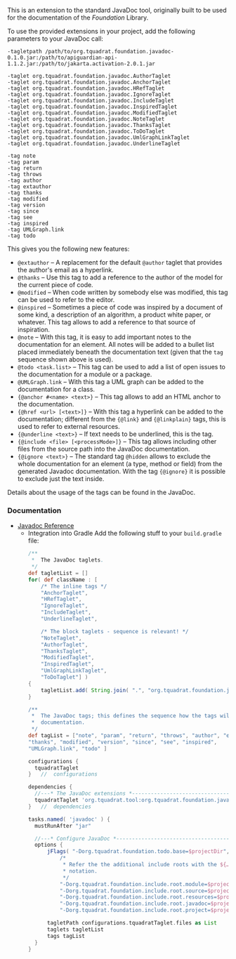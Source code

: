 This is an extension to the standard JavaDoc tool, originally built to be used for the documentation of the *Foundation* Library.

To use the provided extensions in your project, add the following parameters to your JavaDoc call:

```
-tagletpath /path/to/org.tquadrat.foundation.javadoc-0.1.0.jar:/path/to/apiguardian-api-1.1.2.jar:/path/to/jakarta.activation-2.0.1.jar

-taglet org.tquadrat.foundation.javadoc.AuthorTaglet
-taglet org.tquadrat.foundation.javadoc.AnchorTaglet
-taglet org.tquadrat.foundation.javadoc.HRefTaglet
-taglet org.tquadrat.foundation.javadoc.IgnoreTaglet
-taglet org.tquadrat.foundation.javadoc.IncludeTaglet
-taglet org.tquadrat.foundation.javadoc.InspiredTaglet
-taglet org.tquadrat.foundation.javadoc.ModifiedTaglet
-taglet org.tquadrat.foundation.javadoc.NoteTaglet
-taglet org.tquadrat.foundation.javadoc.ThanksTaglet
-taglet org.tquadrat.foundation.javadoc.ToDoTaglet
-taglet org.tquadrat.foundation.javadoc.UmlGraphLinkTaglet
-taglet org.tquadrat.foundation.javadoc.UnderlineTaglet

-tag note
-tag param
-tag return
-tag throws
-tag author
-tag extauthor
-tag thanks
-tag modified
-tag version
-tag since
-tag see
-tag inspired
-tag UMLGraph.link
-tag todo
```

This gives you the following new features:

 * `@extauthor` – A replacement for the default `@author` taglet that provides the author's email as a hyperlink.
 * `@thanks` – Use this tag to add a reference to the author of the model for the current piece of code.
 * `@modified` – When code written by somebody else was modified, this tag can be used to refer to the editor.
 * `@inspired` – Sometimes a piece of code was inspired by a document of some kind, a description of an algorithm, a product white paper, or whatever. This tag allows to add a reference to that source of inspiration.
 * `@note` – With this tag, it is easy to add important notes to the documentation for an element. All notes will be added to a bullet list placed immediately beneath the documentation text (given that the `tag` sequence shown above is used).
 * `@todo <task.list>` – This tag can be used to add a list of open issues to the documentation for a module or a package.
 * `@UMLGraph.link` – With this tag a UML graph can be added to the documentation for a class.
 * `{@anchor #<name> <text>}` – This tag allows to add an HTML anchor to the documentation.
 * `{@href <url> [<text>]}` – With this tag a hyperlink can be added to the documentation; different from the `{@link}` and `{@linkplain}` tags, this is used to refer to external resources.
 * `{@underline <text>}` – If text needs to be underlined, this is the tag.
 * `{@include <file> [<processMode>]}` – This tag allows including other files from the source path into the JavaDoc documentation.
 * `{@ignore <text>}` – The standard tag `@hidden` allows to exclude the whole documentation for an element (a type, method or field) from the generated Javadoc documentation. With the tag `{@ignore}` it is possible to exclude just the text inside.

Details about the usage of the tags can be found in the JavaDoc.




### Documentation

- [Javadoc Reference](https://tquadrat.github.io/foundation-javadoc/javadoc/index.html)
  - Integration into Gradle
    Add the following stuff to your `build.gradle` file:
      ```Groovy
      /**
       *  The JavaDoc taglets.
       */
      def tagletList = []
      for( def className : [
          /* The inline tags */
          "AnchorTaglet",
          "HRefTaglet",
          "IgnoreTaglet",
          "IncludeTaglet",
          "UnderlineTaglet",

          /* The block taglets - sequence is relevant! */
          "NoteTaglet",
          "AuthorTaglet",
          "ThanksTaglet",
          "ModifiedTaglet",
          "InspiredTaglet",
          "UmlGraphLinkTaglet",
          "ToDoTaglet"] )
      {
          tagletList.add( String.join( ".", "org.tquadrat.foundation.javadoc", className ) )
      }

      /**
       *  The JavaDoc tags; this defines the sequence how the tags will appear in the
       *  documentation.
       */
     def tagList = ["note", "param", "return", "throws", "author", "extauthor",
     "thanks", "modified", "version", "since", "see", "inspired",
     "UMLGraph.link", "todo" ]

    configurations {
        tquadratTaglet
    }   //  configurations

    dependencies {
        //---* The JavaDoc extensions *--------------------------------------------
        tquadratTaglet 'org.tquadrat.tool:org.tquadrat.foundation.javadoc:0.1.0'
    }   //  dependencies

    tasks.named( 'javadoc' ) {
        mustRunAfter "jar"

        //---* Configure JavaDoc *-------------------------------------------------
        options {
            jFlags( "-Dorg.tquadrat.foundation.todo.base=$projectDir",
                /*
                 * Refer the the additional include roots with the ${…}
                 * notation.
                 */
                "-Dorg.tquadrat.foundation.include.root.module=$projectDir",
                "-Dorg.tquadrat.foundation.include.root.source=$projectDir/src/main/java",
                "-Dorg.tquadrat.foundation.include.root.resources=$projectDir/src/main/resources",
                "-Dorg.tquadrat.foundation.include.root.javadoc=$projectDir/src/main/javadoc",
                "-Dorg.tquadrat.foundation.include.root.project=$projectDir/.." )

            tagletPath configurations.tquadratTaglet.files as List
            taglets tagletList
            tags tagList
        }
    }
    ```